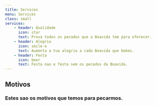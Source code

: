```yaml
---
title: Services
menu: Services
class: small
services:
    - header: Qualidade
      icon: star
      text: Prova todos os pecados que a Boavida tem para oferecer.
    - header: Alegria
      icon: smile-o
      text: Aumenta a tua alegria a cada Boavida que bebes.
    - header: Festa
      icon: beer
      text: Festa nao e festa sem os pecados da Boavida. 
---
```


## Motivos
### Estes sao os motivos que temos para pecarmos.
